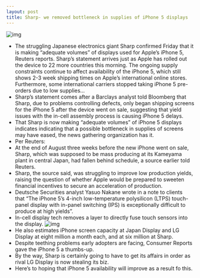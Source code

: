 ```yaml
---
layout: post
title: Sharp- we removed bottleneck in supplies of iPhone 5 displays
---
```

![img](http://media.idownloadblog.com/wp-content/uploads/2012/08/Sharp.jpg)
* The struggling Japanese electronics giant Sharp confirmed Friday that it is making “adequate volumes” of displays used for Apple’s iPhone 5, Reuters reports. Sharp’s statement arrives just as Apple has rolled out the device to 22 more countries this morning. The ongoing supply constraints continue to affect availability of the iPhone 5, which still shows 2-3 week shipping times on Apple’s international online stores. Furthermore, some international carriers stopped taking iPhone 5 pre-orders due to low supplies…
* Sharp’s statement comes after a Barclays analyst told Bloomberg that Sharp, due to problems controlling defects, only began shipping screens for the iPhone 5 after the device went on sale, suggesting that yield issues with the in-cell assembly process is causing iPhone 5 delays.
* That Sharp is now making “adequate volumes” of iPhone 5 displays indicates indicating that a possible bottleneck in supplies of screens may have eased, the news gathering organization has it.
* Per Reuters:
* At the end of August three weeks before the new iPhone went on sale, Sharp, which was supposed to be mass producing at its Kameyama plant in central Japan, had fallen behind schedule, a source earlier told Reuters.
* Sharp, the source said, was struggling to improve low production yields, raising the question of whether Apple would be prepared to sweeten financial incentives to secure an acceleration of production.
* Deutsche Securities analyst Yasuo Nakane wrote in a note to clients that “The iPhone 5’s 4-inch low-temperature polysilicon (LTPS) touch-panel display with in-panel switching (IPS) is exceptionally difficult to produce at high yields”.
* In-cell display tech removes a layer to directly fuse touch sensors into the display.
![img](http://media.idownloadblog.com/wp-content/uploads/2012/07/Current-LCD-vs-in-cell.jpg)
* He also estimates iPhone screen capacity at Japan Display and LG Display at eight million a month each, and at six million at Sharp.
* Despite teething problems early adopters are facing, Consumer Reports gave the iPhone 5 a thumbs-up.
* By the way, Sharp is certainly going to have to get its affairs in order as rival LG Display is now stealing its biz.
* Here’s to hoping that iPhone 5 availability will improve as a result fo this.

